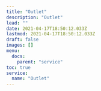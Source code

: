 ```yaml
---
title: "Outlet"
description: "Outlet"
lead: ""
date: 2021-04-17T18:50:12.033Z
lastmod: 2021-04-17T18:50:12.033Z
draft: false
images: []
menu:
  docs:
    parent: "service"
toc: true
service:
  name: "Outlet"
---
```

